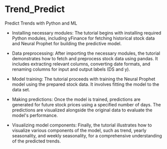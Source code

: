 # Trend_Predict
 Predict Trends with Python and ML

- Installing necessary modules: The tutorial begins with installing required Python modules, including yFinance for fetching historical stock data and Neural Prophet for building the predictive model.

- Data preprocessing: After importing the necessary modules, the tutorial demonstrates how to fetch and preprocess stock data using pandas. It includes extracting relevant columns, converting date formats, and renaming columns for input and output labels (DS and y).

- Model training: The tutorial proceeds with training the Neural Prophet model using the prepared stock data. It involves fitting the model to the data set.

- Making predictions: Once the model is trained, predictions are generated for future stock prices using a specified number of days. The predictions are visualized alongside the original data to evaluate the model's performance.

- Visualizing model components: Finally, the tutorial illustrates how to visualize various components of the model, such as trend, yearly seasonality, and weekly seasonality, for a comprehensive understanding of the predicted trends.